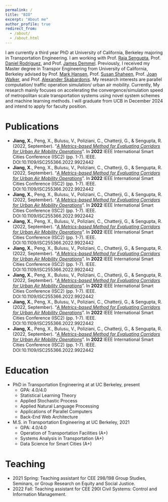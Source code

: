 ```yaml
---
permalink: /
title: "BIO"
excerpt: "About me"
author_profile: true
redirect_from: 
  - /about/
  - /about.html
---
```


I am currently a third year PhD at University of California, Berkeley majoring in Transportation Engineering. I am working with Prof. [Raja Sengupta](https://ce.berkeley.edu/people/faculty/sengupta), Prof. [‪Daniel Rodríguez](https://ced.berkeley.edu/people/daniel-rodriguez), and Prof. [‪James Demmel‬‬](https://www2.eecs.berkeley.edu/Faculty/Homepages/demmel.html). Previously, I received my Master degree in Transpor Engineering from University of California, Berkeley advised by Prof. [Mark Hansen](https://ce.berkeley.edu/people/faculty/hansen), Prof. [Susan Shaheen](https://ce.berkeley.edu/people/faculty/shaheen), Prof. [Joan Walker](https://ce.berkeley.edu/people/faculty/walker), and Prof. [Alexander Skabardonis](https://ce.berkeley.edu/people/faculty/skabardonis). My research interests are parallel computation/ traffic operation simulation/ urban air mobility. Currently, My research mainly focuses on accelerating the convergence/simulation speed of metropolitan scale transportation systems using novel system schemes and machine learning methods. I will graduate from UCB in December 2024 and intend to apply for faculty position. 





Publications
======
- **Jiang, X.**, Peng, X., Bulusu, V., Poliziani, C., Chatterji, G., & Sengupta, R. (2022, September). “*[A Metrics-based Method for Evaluating Corridors for Urban Air Mobility Operations](https://scholar.google.com/citations?view_op=view_citation&hl=en&user=YiUWYl0AAAAJ&citation_for_view=YiUWYl0AAAAJ:iH-uZ7U-co4C)*”. In **2022** IEEE International Smart Cities Conference (ISC2) (pp. 1-7). IEEE. DOI:10.1109/ISC255366.2022.9922442
- **Jiang, X.**, Peng, X., Bulusu, V., Poliziani, C., Chatterji, G., & Sengupta, R. (2022, September). “*[A Metrics-based Method for Evaluating Corridors for Urban Air Mobility Operations](https://scholar.google.com/citations?view_op=view_citation&hl=en&user=YiUWYl0AAAAJ&citation_for_view=YiUWYl0AAAAJ:iH-uZ7U-co4C)*”. In **2022** IEEE International Smart Cities Conference (ISC2) (pp. 1-7). IEEE. DOI:10.1109/ISC255366.2022.9922442
- **Jiang, X.**, Peng, X., Bulusu, V., Poliziani, C., Chatterji, G., & Sengupta, R. (2022, September). “*[A Metrics-based Method for Evaluating Corridors for Urban Air Mobility Operations](https://scholar.google.com/citations?view_op=view_citation&hl=en&user=YiUWYl0AAAAJ&citation_for_view=YiUWYl0AAAAJ:iH-uZ7U-co4C)*”. In **2022** IEEE International Smart Cities Conference (ISC2) (pp. 1-7). IEEE. DOI:10.1109/ISC255366.2022.9922442
- **Jiang, X.**, Peng, X., Bulusu, V., Poliziani, C., Chatterji, G., & Sengupta, R. (2022, September). “*[A Metrics-based Method for Evaluating Corridors for Urban Air Mobility Operations](https://scholar.google.com/citations?view_op=view_citation&hl=en&user=YiUWYl0AAAAJ&citation_for_view=YiUWYl0AAAAJ:iH-uZ7U-co4C)*”. In **2022** IEEE International Smart Cities Conference (ISC2) (pp. 1-7). IEEE. DOI:10.1109/ISC255366.2022.9922442
- **Jiang, X.**, Peng, X., Bulusu, V., Poliziani, C., Chatterji, G., & Sengupta, R. (2022, September). “*[A Metrics-based Method for Evaluating Corridors for Urban Air Mobility Operations](https://scholar.google.com/citations?view_op=view_citation&hl=en&user=YiUWYl0AAAAJ&citation_for_view=YiUWYl0AAAAJ:iH-uZ7U-co4C)*”. In **2022** IEEE International Smart Cities Conference (ISC2) (pp. 1-7). IEEE. DOI:10.1109/ISC255366.2022.9922442
- **Jiang, X.**, Peng, X., Bulusu, V., Poliziani, C., Chatterji, G., & Sengupta, R. (2022, September). “*[A Metrics-based Method for Evaluating Corridors for Urban Air Mobility Operations](https://scholar.google.com/citations?view_op=view_citation&hl=en&user=YiUWYl0AAAAJ&citation_for_view=YiUWYl0AAAAJ:iH-uZ7U-co4C)*”. In **2022** IEEE International Smart Cities Conference (ISC2) (pp. 1-7). IEEE. DOI:10.1109/ISC255366.2022.9922442
- **Jiang, X.**, Peng, X., Bulusu, V., Poliziani, C., Chatterji, G., & Sengupta, R. (2022, September). “*[A Metrics-based Method for Evaluating Corridors for Urban Air Mobility Operations](https://scholar.google.com/citations?view_op=view_citation&hl=en&user=YiUWYl0AAAAJ&citation_for_view=YiUWYl0AAAAJ:iH-uZ7U-co4C)*”. In **2022** IEEE International Smart Cities Conference (ISC2) (pp. 1-7). IEEE. DOI:10.1109/ISC255366.2022.9922442
- **Jiang, X.**, Peng, X., Bulusu, V., Poliziani, C., Chatterji, G., & Sengupta, R. (2022, September). “*[A Metrics-based Method for Evaluating Corridors for Urban Air Mobility Operations](https://scholar.google.com/citations?view_op=view_citation&hl=en&user=YiUWYl0AAAAJ&citation_for_view=YiUWYl0AAAAJ:iH-uZ7U-co4C)*”. In **2022** IEEE International Smart Cities Conference (ISC2) (pp. 1-7). IEEE. DOI:10.1109/ISC255366.2022.9922442



Education
======
- PhD in Transportation Engineering at at UC Berkeley, present
  - GPA: 4.0/4.0
  - Statistical Learning Theory 
  - Applied Stochastic Process
  - Applied Natural Language Processing
  - Applications of Parallel Computers
  - Back-End Web Architecture
- M.S. in Transportation Engineering at UC Berkeley, 2021
  - GPA: 4.0/4.0
  - Operation of Transportation Facilities (A+)
  - Systems Analysis in Transportation (A+)
  - Data Science for Smart Cities (A+)




Teaching
======

- 2021 Spring: Teaching assistant for CEE 298/198 Group Studies, Seminars, or Group Research on Equity and Social Justice.
- 2022 Fall: Teaching assistant for CEE 290I Civil Systems: Control and Information Management.



<!-- Open-Source
======

- Built an **open-source/general [framework](https://github.com/HectorHHZ/Adjacent_Leader_Dencentralized_SGD)** for anyone interested in distributed machine learning. Using this framework, you can implement any centralized/ decentralized, synchronous/ asynchronous distributed SGD algorithms when models fit into a single machine. In addition, this framework provides you a continent way to fulfill any network topology for decentralized SGD.
- Build an **open-source [website](https://github.com/HectorHHZ/NYU-Course-Schedule)** for NYU EECS/DS community and help **150+** NYU students **each semester**. This website summary the open-source courses in NYU EECS/DS, provide links and repositories for each course, list the workload, and provide course experiences for reference. Anyone from the NYU community is welcome to fork and contribute! -->
